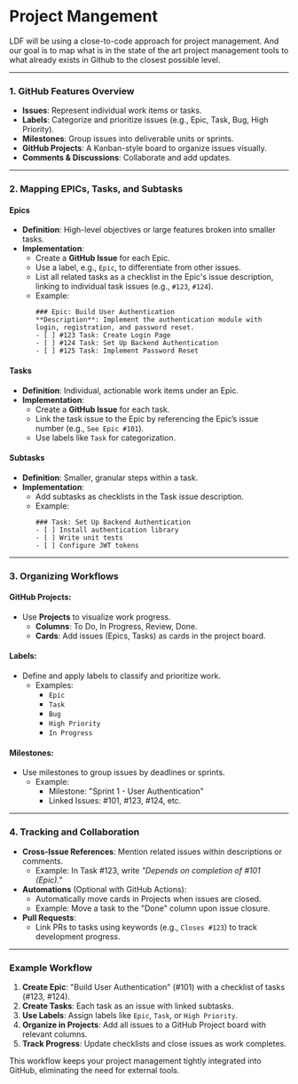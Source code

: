 # Project Mangement 

LDF will be using a close-to-code approach for project management. And our goal is to map what is in the state
of the art project management tools to what already exists in Github to the closest possible level. 

---

### **1. GitHub Features Overview**
- **Issues**: Represent individual work items or tasks.
- **Labels**: Categorize and prioritize issues (e.g., Epic, Task, Bug, High Priority).
- **Milestones**: Group issues into deliverable units or sprints.
- **GitHub Projects**: A Kanban-style board to organize issues visually.
- **Comments & Discussions**: Collaborate and add updates.

---

### **2. Mapping EPICs, Tasks, and Subtasks**
#### **Epics**
- **Definition**: High-level objectives or large features broken into smaller tasks.
- **Implementation**:
  - Create a **GitHub Issue** for each Epic.
  - Use a label, e.g., `Epic`, to differentiate from other issues.
  - List all related tasks as a checklist in the Epic's issue description, linking to individual task issues (e.g., `#123`, `#124`).
  - Example:
    ```
    ### Epic: Build User Authentication
    **Description**: Implement the authentication module with login, registration, and password reset.
    - [ ] #123 Task: Create Login Page
    - [ ] #124 Task: Set Up Backend Authentication
    - [ ] #125 Task: Implement Password Reset
    ```

#### **Tasks**
- **Definition**: Individual, actionable work items under an Epic.
- **Implementation**:
  - Create a **GitHub Issue** for each task.
  - Link the task issue to the Epic by referencing the Epic’s issue number (e.g., `See Epic #101`).
  - Use labels like `Task` for categorization.

#### **Subtasks**
- **Definition**: Smaller, granular steps within a task.
- **Implementation**:
  - Add subtasks as checklists in the Task issue description.
  - Example:
    ```
    ### Task: Set Up Backend Authentication
    - [ ] Install authentication library
    - [ ] Write unit tests
    - [ ] Configure JWT tokens
    ```

---

### **3. Organizing Workflows**
#### **GitHub Projects**:
- Use **Projects** to visualize work progress.
  - **Columns**: To Do, In Progress, Review, Done.
  - **Cards**: Add issues (Epics, Tasks) as cards in the project board.

#### **Labels**:
- Define and apply labels to classify and prioritize work.
  - Examples:
    - `Epic`
    - `Task`
    - `Bug`
    - `High Priority`
    - `In Progress`

#### **Milestones**:
- Use milestones to group issues by deadlines or sprints.
  - Example:
    - Milestone: "Sprint 1 - User Authentication"
    - Linked Issues: #101, #123, #124, etc.

---

### **4. Tracking and Collaboration**
- **Cross-Issue References**: Mention related issues within descriptions or comments.
  - Example: In Task #123, write *"Depends on completion of #101 (Epic)."*
- **Automations** (Optional with GitHub Actions):
  - Automatically move cards in Projects when issues are closed.
  - Example: Move a task to the "Done" column upon issue closure.
- **Pull Requests**:
  - Link PRs to tasks using keywords (e.g., `Closes #123`) to track development progress.

---

### **Example Workflow**
1. **Create Epic**: "Build User Authentication" (#101) with a checklist of tasks (#123, #124).
2. **Create Tasks**: Each task as an issue with linked subtasks.
3. **Use Labels**: Assign labels like `Epic`, `Task`, or `High Priority`.
4. **Organize in Projects**: Add all issues to a GitHub Project board with relevant columns.
5. **Track Progress**: Update checklists and close issues as work completes.

This workflow keeps your project management tightly integrated into GitHub, eliminating the need for external tools.